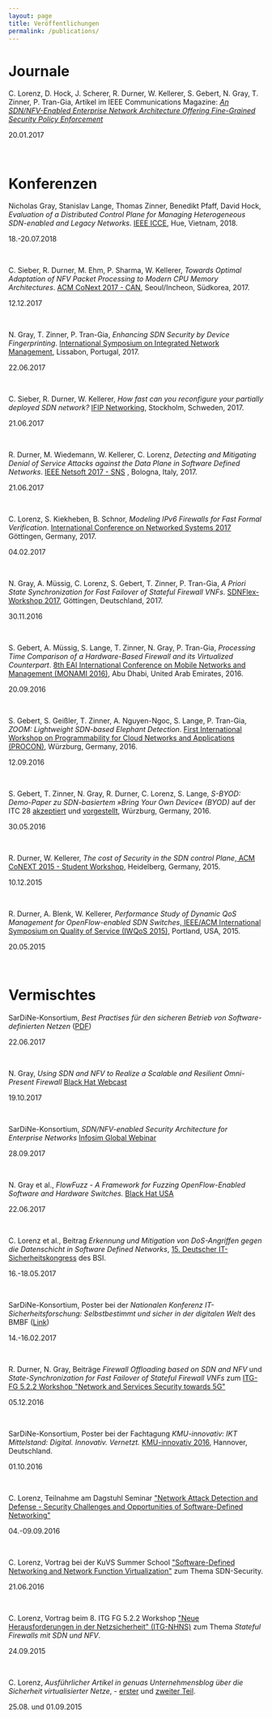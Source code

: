 ```yaml
---
layout: page
title: Veröffentlichungen
permalink: /publications/
---
```



<h1>Journale</h1>

C. Lorenz, D. Hock, J. Scherer, R. Durner, W. Kellerer, S. Gebert, N. Gray, T. Zinner, P. Tran-Gia, Artikel im  IEEE Communications Magazine:  <a href="http://ieeexplore.ieee.org/document/7828267/"><em>An SDN/NFV-Enabled Enterprise Network Architecture Offering Fine-Grained Security Policy Enforcement</em></a>
<p class="post-meta">20.01.2017</p><br>


<h1>Konferenzen</h1>

Nicholas Gray, Stanislav Lange, Thomas Zinner, Benedikt Pfaff, David Hock, <em>Evaluation of a Distributed Control Plane for Managing Heterogeneous SDN-enabled and Legacy Networks</em>. <a href="http://www.icce-2018.org/">IEEE ICCE</a>, Hue, Vietnam, 2018.
<p class="post-meta">18.-20.07.2018</p><br>

C. Sieber, R. Durner, M. Ehm, P. Sharma, W. Kellerer, <em>Towards Optimal Adaptation of NFV Packet Processing to Modern CPU Memory Architectures</em>. <a href="https://conferences2.sigcomm.org/co-next/2017/#!/canworkshop">ACM CoNext 2017 - CAN</a>, Seoul/Incheon, Südkorea, 2017.
<p class="post-meta">12.12.2017</p><br>

N. Gray, T. Zinner, P. Tran-Gia, <em>Enhancing SDN Security by Device Fingerprinting</em>. <a href="http://im2017.ieee-im.org/"> International Symposium on Integrated Network Management</a>, Lissabon, Portugal, 2017.
<p class="post-meta">22.06.2017</p><br>

C. Sieber, R. Durner, W. Kellerer, <em>How fast can you reconfigure your partially deployed SDN network?</em> <a href="http://networking.ifip.org/2017/">IFIP Networking</a>, Stockholm, Schweden, 2017.
<p class="post-meta">21.06.2017</p><br>

R. Durner, M. Wiedemann, W. Kellerer, C. Lorenz, <em>Detecting and Mitigating Denial of Service Attacks against the Data Plane in Software Defined Networks</em>. <a href="http://http://sns2017.eu/">IEEE Netsoft 2017 - SNS</a> , Bologna, Italy, 2017.
<p class="post-meta">21.06.2017</p><br>

C. Lorenz, S. Kiekheben, B. Schnor, <em>Modeling IPv6 Firewalls for Fast Formal Verification</em>. <a href="http://netsys17.uni-goettingen.de/">International Conference on Networked Systems 2017</a> Göttingen, Germany, 2017.
<p class="post-meta">04.02.2017</p><br>

N. Gray, A. Müssig, C. Lorenz, S. Gebert, T. Zinner, P. Tran-Gia, <em>A Priori State Synchronization for Fast Failover of Stateful Firewall VNFs</em>. <a href="http://sdnflex.org/">SDNFlex-Workshop 2017</a>, Göttingen, Deutschland, 2017.
<p class="post-meta">30.11.2016</p><br>

S. Gebert, A. Müssig, S. Lange, T. Zinner, N. Gray, P. Tran-Gia, <em>Processing Time Comparison of a Hardware-Based Firewall and its Virtualized Counterpart</em>. <a href="http://mon-ami.org/2016/show/accepted-papers">8th EAI International Conference on Mobile Networks and Management (MONAMI 2016)</a>, Abu Dhabi, United Arab Emirates, 2016.
<p class="post-meta">20.09.2016</p><br>

S. Gebert, S. Geißler, T. Zinner, A. Nguyen-Ngoc, S. Lange, P. Tran-Gia, <em>ZOOM: Lightweight SDN-based Elephant Detection</em>. <a href="http://procon-workshop.com/">First International Workshop on Programmability for Cloud Networks and Applications (PROCON)</a>, Würzburg, Germany, 2016.
<p class="post-meta">12.09.2016</p><br>

S. Gebert, T. Zinner, N. Gray, R. Durner, C. Lorenz, S. Lange, <em>S-BYOD: Demo-Paper zu SDN-basiertem »Bring Your Own Device« (BYOD)</em> auf der ITC 28 <a href="/project/2016/05/30/sbyod-demo-itc.html">akzeptiert</a> und <a href="https://itc28.org/en/schedule/conference-program.html">vorgestellt</a>, Würzburg, Germany, 2016.
<p class="post-meta">30.05.2016</p><br>

R. Durner, W. Kellerer, <em>The cost of Security in the SDN control Plane</em>,<a href="http://conferences2.sigcomm.org/co-next/2015/#!/home"> ACM CoNEXT 2015 - Student Workshop</a>, Heidelberg, Germany, 2015.
<p class="post-meta">10.12.2015</p><br>

R. Durner, A. Blenk, W. Kellerer, <em>Performance Study of Dynamic QoS Management for OpenFlow-enabled SDN Switches</em>,<a href="http://iwqos2015.ieee-iwqos.org/"> IEEE/ACM International Symposium on Quality of Service (IWQoS 2015)</a>, Portland, USA, 2015.
<p class="post-meta">20.05.2015</p><br>


<h1>Vermischtes</h1>

SarDiNe-Konsortium, <em>Best Practises für den sicheren Betrieb von Software-definierten Netzen</em> (<a href="/assets/docs/bp-sdnsec.pdf">PDF</a>)
<p class="post-meta">22.06.2017</p><br>

N. Gray, <em>Using SDN and NFV to Realize a Scalable and Resilient Omni-Present Firewall</em> <a href="https://www.blackhat.com/html/webcast/10192017-using-sdn-and-nfv.html">Black Hat Webcast</a>
<p class="post-meta">19.10.2017</p><br>

SarDiNe-Konsortium, <em>SDN/NFV-enabled Security Architecture for Enterprise Networks</em> <a href="https://www.infosim.net/resources/webinars/sdn-nfv-enabled-security-architecture-for-enterprise-networks-global-webinar-day-september-28th-2017/">Infosim Global Webinar</a>
<p class="post-meta">28.09.2017</p><br>

N. Gray et al., <em>FlowFuzz - A Framework for Fuzzing OpenFlow-Enabled Software and Hardware Switches.</em> <a href="https://www.blackhat.com/us-17/"> Black Hat USA</a>
<p class="post-meta">22.06.2017</p><br>

C. Lorenz et al., Beitrag <em> Erkennung und Mitigation von DoS-Angriffen gegen die Datenschicht in Software Defined Networks</em>, <a href="https://www.bsi.bund.de/DE/Service/Aktuell/Veranstaltungen/IT-Sicherheitskongress/IT-Sicherheitskongress_node.html">15. Deutscher IT-Sicherheitskongress</a> des BSI.
<p class="post-meta">16.-18.05.2017</p><br>

SarDiNe-Konsortium, Poster bei der <em>Nationalen Konferenz IT-Sicherheitsforschung: Selbstbestimmt und sicher in der digitalen Welt</em> des BMBF (<a href="https://www.forschung-it-sicherheit-kommunikationssysteme.de/it-sicherheitskonferenz">Link</a>)
<p class="post-meta">14.-16.02.2017</p><br>

R. Durner, N. Gray, Beiträge <em>Firewall Offloading based on SDN and NFV</em> und <em>State-Synchronization for Fast Failover of Stateful Firewall VNFs</em> zum <a href="https://itg.lkn.ei.tum.de/doku.php?id=termine:2016-12-05-munich:start">ITG-FG 5.2.2 Workshop "Network and Services Security towards 5G"</a>
<p class="post-meta">05.12.2016</p><br>

SarDiNe-Konsortium, Poster bei der Fachtagung <em>KMU-innovativ: IKT Mittelstand: Digital. Innovativ. Vernetzt.</em> <a href="http://www.softwaresysteme.pt-dlr.de/de/fachtagung-2016.php">KMU-innovativ 2016</a>, Hannover, Deutschland.
<p class="post-meta">01.10.2016</p><br>

C. Lorenz, Teilnahme am Dagstuhl Seminar <a href="http://www.dagstuhl.de/de/programm/kalender/semhp/?semnr=16361">"Network Attack Detection and Defense - Security Challenges and Opportunities of Software-Defined Networking"</a>
<p class="post-meta">04.-09.09.2016</p><br>

C. Lorenz, Vortrag bei der KuVS Summer School <a href="https://cs.uni-paderborn.de/cn/events/kuvs2016/">"Software-Defined Networking and Network Function Virtualization"</a> zum Thema SDN-Security.
<p class="post-meta">21.06.2016</p><br>

C. Lorenz, Vortrag beim 8. ITG FG 5.2.2 Workshop <a href="http://kn.inf.uni-tuebingen.de/ITG-NHNS-2015">"Neue Herausforderungen in der Netzsicherheit" (ITG-NHNS)</a> zum Thema <em>Stateful Firewalls mit SDN und NFV</em>.
<p class="post-meta">24.09.2015</p><br>

C. Lorenz, <em>Ausführlicher Artikel in genuas Unternehmensblog über die Sicherheit virtualisierter Netze</em>, - <a href="https://blog.genua.de/blog/post/sardine-forschung-fuer-die-sicherheit-virtualisierter-netze-teil-1.html">erster</a> und <a href="https://blog.genua.de/blog/post/sardine-forschung-fuer-die-sicherheit-virtualisierter-netze-teil-2.html">zweiter Teil</a>.
<p class="post-meta">25.08. und 01.09.2015</p>
